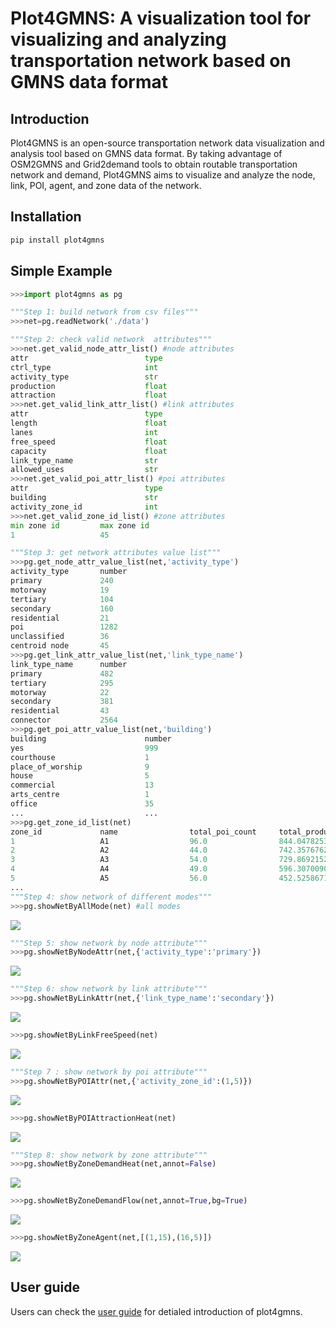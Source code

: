 # Plot4GMNS: A visualization tool for visualizing and analyzing transportation network based on GMNS data format

## Introduction
Plot4GMNS is an open-source transportation network data visualization and analysis tool based on GMNS data format. By taking advantage of OSM2GMNS and Grid2demand tools to obtain routable transportation network and demand, Plot4GMNS aims to visualize and analyze the node, link, POI, agent, and zone data of the network.
## Installation
```python
pip install plot4gmns
```

## Simple Example
```python
>>>import plot4gmns as pg

"""Step 1: build network from csv files"""
>>>net=pg.readNetwork('./data')

"""Step 2: check valid network  attributes"""
>>>net.get_valid_node_attr_list() #node attributes
attr                          type                
ctrl_type                     int                 
activity_type                 str                 
production                    float               
attraction                    float  
>>>net.get_valid_link_attr_list() #link attributes
attr                          type                
length                        float               
lanes                         int                 
free_speed                    float               
capacity                      float               
link_type_name                str                 
allowed_uses                  str   
>>>net.get_valid_poi_attr_list() #poi attributes
attr                          type                
building                      str                 
activity_zone_id              int    
>>>net.get_valid_zone_id_list() #zone attributes
min zone id         max zone id         
1                   45      

"""Step 3: get network attributes value list"""
>>>pg.get_node_attr_value_list(net,'activity_type')
activity_type       number              
primary             240                 
motorway            19                  
tertiary            104                 
secondary           160                 
residential         21                  
poi                 1282                
unclassified        36                  
centroid node       45
>>>pg.get_link_attr_value_list(net,'link_type_name')
link_type_name      number              
primary             482                 
tertiary            295                 
motorway            22                  
secondary           381                 
residential         43                  
connector           2564  
>>>pg.get_poi_attr_value_list(net,'building')
building                      number              
yes                           999                 
courthouse                    1                   
place_of_worship              9                   
house                         5                   
commercial                    13                  
arts_centre                   1                   
office                        35 
...                           ...
>>>pg.get_zone_id_list(net)
zone_id             name                total_poi_count     total_production    total_attraction    
1                   A1                  96.0                844.0478253270337   684.8038331279233   
2                   A2                  44.0                742.3576762712639   668.437867088064    
3                   A3                  54.0                729.8692152026176   703.8141044522879   
4                   A4                  49.0                596.3070090494338   654.1352135049601   
5                   A5                  56.0                452.5258671580673   388.14464787057284  
...
"""Step 4: show network of different modes"""
>>>pg.showNetByAllMode(net) #all modes
```
![ ](https://github.com/PariseC/plot4gmns/blob/main/media/allmode.png?raw=true)

```python
"""Step 5: show network by node attribute"""
>>>pg.showNetByNodeAttr(net,{'activity_type':'primary'})
```

![ ](https://github.com/PariseC/plot4gmns/blob/main/media/node_activity_type.png?raw=true)

```python
"""Step 6: show network by link attribute"""
>>>pg.showNetByLinkAttr(net,{'link_type_name':'secondary'})
```
![ ](https://github.com/PariseC/plot4gmns/blob/main/media/link_link_type_name.png?raw=true)

```python
>>>pg.showNetByLinkFreeSpeed(net)
```
![ ](https://github.com/PariseC/plot4gmns/blob/main/media/link_free_speed.png?raw=true)

```python
"""Step 7 : show network by poi attribute"""
>>>pg.showNetByPOIAttr(net,{'activity_zone_id':(1,5)})
```
![ ](https://github.com/PariseC/plot4gmns/blob/main/media/poi_activity_zone_id.png?raw=true)

```python
>>>pg.showNetByPOIAttractionHeat(net)
```
![ ](https://github.com/PariseC/plot4gmns/blob/main/media/poi_attraction_heat.png?raw=true)
```python
"""Step 8: show network by zone attribute"""
>>>pg.showNetByZoneDemandHeat(net,annot=False)
```
![ ](https://github.com/PariseC/plot4gmns/blob/main/media/zone_demand_heat.png?raw=true)
```python
>>>pg.showNetByZoneDemandFlow(net,annot=True,bg=True)
```
![ ](https://github.com/PariseC/plot4gmns/blob/main/media/demand_flow.png?raw=true)
```python
>>>pg.showNetByZoneAgent(net,[(1,15),(16,5)])
```
![ ](https://github.com/PariseC/plot4gmns/blob/main/media/zone_agent.png?raw=true)
## User guide
Users can check the [user guide](https://github.com/PariseC/plot4gmns/tree/main/doc) for detialed introduction of plot4gmns.